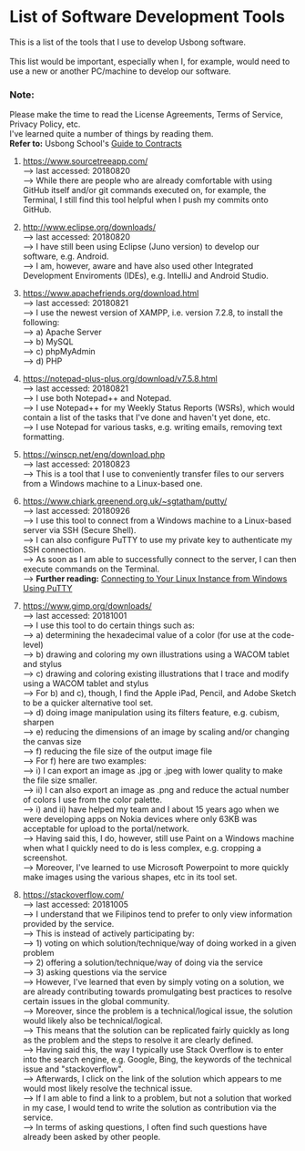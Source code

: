 # List of Software Development Tools
This is a list of the tools that I use to develop Usbong software.<br><br>
This list would be important, especially when I, for example, would need to use a new or another PC/machine to develop our software.

### Note:
Please make the time to read the License Agreements, Terms of Service, Privacy Policy, etc.<br>
I've learned quite a number of things by reading them.<br>
<b>Refer to:</b> Usbong School's [Guide to Contracts](https://github.com/usbong/documentation/blob/master/Usbong%20School/Guide%20to%20Contracts.md)

1) https://www.sourcetreeapp.com/<br>
--> last accessed: 20180820<br>
--> While there are people who are already comfortable with using GitHub itself and/or git commands executed on, for example, the Terminal, I still find this tool helpful when I push my commits onto GitHub.

2) http://www.eclipse.org/downloads/<br>
--> last accessed: 20180820<br>
--> I have still been using Eclipse (Juno version) to develop our software, e.g. Android.<br>
--> I am, however, aware and have also used other Integrated Development Enviroments (IDEs), e.g. IntelliJ and Android Studio.

3) https://www.apachefriends.org/download.html<br>
--> last accessed: 20180821<br>
--> I use the newest version of XAMPP, i.e. version 7.2.8, to install the following:<br>
--> a) Apache Server<br>
--> b) MySQL<br>
--> c) phpMyAdmin<br>
--> d) PHP<br>

4) https://notepad-plus-plus.org/download/v7.5.8.html<br>
--> last accessed: 20180821<br>
--> I use both Notepad++ and Notepad.<br>
--> I use Notepad++ for my Weekly Status Reports (WSRs), which would contain a list of the tasks that I've done and haven't yet done, etc.<br>
--> I use Notepad for various tasks, e.g. writing emails, removing text formatting.<br>

5) https://winscp.net/eng/download.php<br>
--> last accessed: 20180823<br>
--> This is a tool that I use to conveniently transfer files to our servers from a Windows machine to a Linux-based one.

6) https://www.chiark.greenend.org.uk/~sgtatham/putty/<br>
--> last accessed: 20180926<br>
--> I use this tool to connect from a Windows machine to a Linux-based server via SSH (Secure Shell).<br>
--> I can also configure PuTTY to use my private key to authenticate my SSH connection.<br>
--> As soon as I am able to successfully connect to the server, I can then execute commands on the Terminal.<br>
--> <b>Further reading:</b> [Connecting to Your Linux Instance from Windows Using PuTTY](https://docs.aws.amazon.com/AWSEC2/latest/UserGuide/putty.html)

7) https://www.gimp.org/downloads/<br>
--> last accessed: 20181001<br>
--> I use this tool to do certain things such as:<br>
--> a) determining the hexadecimal value of a color (for use at the code-level)<br>
--> b) drawing and coloring my own illustrations using a WACOM tablet and stylus<br>
--> c) drawing and coloring existing illustrations that I trace and modify using a WACOM tablet and stylus<br>
--> For b) and c), though, I find the Apple iPad, Pencil, and Adobe Sketch to be a quicker alternative tool set.<br>
--> d) doing image manipulation using its filters feature, e.g. cubism, sharpen<br>
--> e) reducing the dimensions of an image by scaling and/or changing the canvas size<br>
--> f) reducing the file size of the output image file<br>
--> For f) here are two examples:<br>
--> i) I can export an image as .jpg or .jpeg with lower quality to make the file size smaller.<br>
--> ii) I can also export an image as .png and reduce the actual number of colors I use from the color palette.<br>
--> i) and ii) have helped my team and I about 15 years ago when we were developing apps on Nokia devices where only 63KB was acceptable for upload to the portal/network.<br>
--> Having said this, I do, however, still use Paint on a Windows machine when what I quickly need to do is less complex, e.g. cropping a screenshot.<br>
--> Moreover, I've learned to use Microsoft Powerpoint to more quickly make images using the various shapes, etc in its tool set.

8) https://stackoverflow.com/<br>
--> last accessed: 20181005<br>
--> I understand that we Filipinos tend to prefer to only view information provided by the service.<br>
--> This is instead of actively participating by:<br>
--> 1) voting on which solution/technique/way of doing worked in a given problem<br>
--> 2) offering a solution/technique/way of doing via the service<br>
--> 3) asking questions via the service<br>
--> However, I've learned that even by simply voting on a solution, we are already contributing towards promulgating best practices to resolve certain issues in the global community.<br>
--> Moreover, since the problem is a technical/logical issue, the solution would likely also be technical/logical.<br>
--> This means that the solution can be replicated fairly quickly as long as the problem and the steps to resolve it are clearly defined.<br>
--> Having said this, the way I typically use Stack Overflow is to enter into the search engine, e.g. Google, Bing, the keywords of the technical issue and "stackoverflow".<br>
--> Afterwards, I click on the link of the solution which appears to me would most likely resolve the technical issue.<br>
--> If I am able to find a link to a problem, but not a solution that worked in my case, I would tend to write the solution as contribution via the service.<br>
--> In terms of asking questions, I often find such questions have already been asked by other people. 

